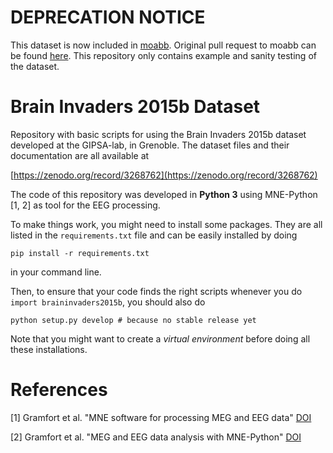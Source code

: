 # DEPRECATION NOTICE

This dataset is now included in [moabb](https://github.com/NeuroTechX/moabb).
Original pull request to moabb can be found [here](https://github.com/NeuroTechX/moabb/pull/283).
This repository only contains example and sanity testing of the dataset.

# Brain Invaders 2015b Dataset

Repository with basic scripts for using the Brain Invaders 2015b dataset developed at the GIPSA-lab, in Grenoble. The dataset files and their documentation are all available at 

[https://zenodo.org/record/3268762](https://zenodo.org/record/3268762)

The code of this repository was developed in **Python 3** using MNE-Python [1, 2] as tool for the EEG processing.

To make things work, you might need to install some packages. They are all listed in the `requirements.txt` file and can be easily installed by doing

```
pip install -r requirements.txt
```

in your command line. 

Then, to ensure that your code finds the right scripts whenever you do `import braininvaders2015b`, you should also do

```
python setup.py develop # because no stable release yet
```

Note that you might want to create a *virtual environment* before doing all these installations.

# References

[1] Gramfort et al. "MNE software for processing MEG and EEG data" [DOI](https://doi.org/10.1016/j.neuroimage.2013.10.027)

[2] Gramfort et al. "MEG and EEG data analysis with MNE-Python" [DOI](https://doi.org/10.3389/fnins.2013.00267)

